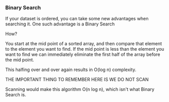 ### Binary Search

If your dataset is ordered, you can take some new advantages when searching it.
One such advantage is a Binary Search

How?

You start at the mid point of a sorted array, and then compare that element to the element you want to find. If the mid point is less than the element you want to find we can immediately eliminate the first half of the array before the mid point.

This halfing over and over again results in O(log n) complexity.

THE IMPORTANT THING TO REMEMBER HERE IS WE DO NOT SCAN

Scanning would make this algorithm O(n log n), which isn't what Binary Search is.

